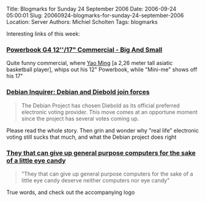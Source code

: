Title: Blogmarks for Sunday 24 September 2006
Date: 2006-09-24 05:00:01
Slug: 20060924-blogmarks-for-sunday-24-september-2006
Location: Server
Authors: Michiel Scholten
Tags: blogmarks

<p>Interesting links of this week:</p>
<h3><a href="http://www.youtube.com/watch?v=LyHoPS5d08s">Powerbook G4 12''/17" Commercial - Big And Small</a></h3>
<p>Quite funny commercial, where <a href="http://www.nba.com/playerfile/yao_ming/">Yao Ming</a> [a 2,26 meter tall asiatic basketball player], whips out his 12" Powerbook, while "Mini-me" shows off his 17"</p>
<h3><a href="http://liw.iki.fi/liw/log/2006-09.html#20060918b">Debian Inquirer: Debian and Diebold join forces</a></h3>
<blockquote><p class="quote">The Debian Project has chosen Diebold as its official preferred electronic voting provider. This move comes at an opportune moment since the project has several votes coming up.</p></blockquote>

<p>Please read the whole story. Then grin and wonder why "real life" electronic voting still sucks that much, and what the Debian project does right</p>
<h3><a href="http://www.boingboing.net/2003/12/16/they_that_can_give_u.html">They that can give up general purpose computers for the sake of a little eye candy</a></h3>
<blockquote><p class="quote">"They that can give up general purpose computers for the sake of a little eye candy deserve neither computers nor eye candy"</p></blockquote>

<p>True words, and check out the accompanying logo</p>
